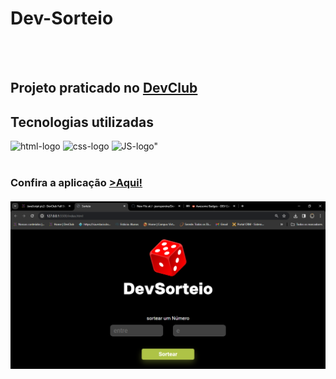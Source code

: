 <h1>Dev-Sorteio</h1>
<br>
<br>
<h2> Projeto praticado no <a href="https://www.rodolfomori.com.br/devclub">DevClub<a></a></h2>
<h2>Tecnologias utilizadas</h2> 
 <img src="https://img.shields.io/badge/HTML5-E34F26?style=for-the-badge&logo=html5&logoColor=white" alt="html-logo">
 <img src="https://img.shields.io/badge/CSS3-1572B6?style=for-the-badge&logo=css3&logoColor=white" alt="css-logo">
 <img src="https://img.shields.io/badge/JavaScript-F7DF1E?style=for-the-badge&logo=javascript&logoColor=black" alt=JS-logo">
 <br>
 <br>
 <h3>Confira a aplicação <a href="https://jeanspereira.github.io/DevSorteio/">>Aqui!</a>
 <br>
 <br>
 <img src="Assets/jeanspereira - Google Chrome 02_02_2024 23_16_29.png">
 
